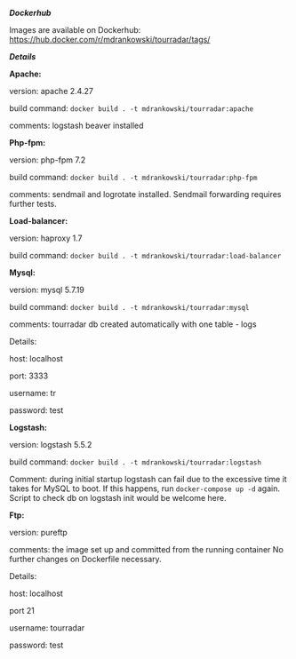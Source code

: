 **_Dockerhub_**

Images are available on Dockerhub:
https://hub.docker.com/r/mdrankowski/tourradar/tags/

**_Details_**

**Apache:**

version: apache 2.4.27

build command: `docker build . -t mdrankowski/tourradar:apache`

comments: logstash beaver installed

**Php-fpm:**

version: php-fpm 7.2

build command: `docker build . -t mdrankowski/tourradar:php-fpm`

comments: sendmail and logrotate installed. Sendmail forwarding requires further tests.

**Load-balancer:**

version: haproxy 1.7

build command: `docker build . -t mdrankowski/tourradar:load-balancer`

**Mysql:**

version: mysql 5.7.19

build command: `docker build . -t mdrankowski/tourradar:mysql`

comments: tourradar db created automatically with one table - logs

Details:

host: localhost

port: 3333

username: tr

password: test

**Logstash:**

version: logstash 5.5.2

build command: `docker build . -t mdrankowski/tourradar:logstash`

Comment: during initial startup logstash can fail due to the excessive time it takes 
for MySQL to boot. If this happens, run `docker-compose up -d` again.
Script to check db on logstash init would be welcome here. 

**Ftp:**

version: pureftp

comments: the image set up and committed from the running container
No further changes on Dockerfile necessary.

Details:

host: localhost

port 21

username: tourradar

password: test
